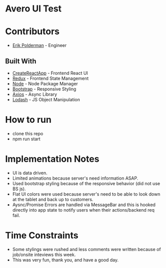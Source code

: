 # Avero UI Test

# Contributors

* [Erik Polderman](http://www.eriksnoww.com) - Engineer

## Built With

* [CreateReactApp](https://github.com/facebookincubator/create-react-app) - Frontend React UI
* [Redux](https://redux.js.org/) - Frontend State Management
* [Node](https://nodejs.org/en/) - Node Package Manager
* [Bootstrap](https://v4-alpha.getbootstrap.com/) - Responsive Styling
* [Axios](https://github.com/axios/axios) - Async Library
* [Lodash](https://lodash.com/) - JS Object Manipulation

# How to run

* clone this repo
* npm run start

# Implementation Notes

* UI is data driven.
* Limited animations because server's need information ASAP.
* Used bootstrap styling because of the responsive behavior (did not use BS js).
* Flat UI colors were used because server's need to be able to look down at the tablet and back up to customers.
* Aysnc/Promise Errors are handled via MessageBar and this is hooked directly into app state to
notify users when their actions/backend req fail. 

# Time Constraints
* Some stylings were rushed and less comments were written because of job/onsite inteviews this week.
* This was very fun, thank you, and have a good day.
